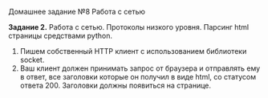 Домашнее задание №8 Работа с сетью

<b>Задание 2.</b> Работа с сетью. Протоколы низкого уровня. Парсинг html страницы средствами python.
1) Пишем собственный HTTP клиент с использованием библиотеки socket.
2) Ваш клиент должен принимать запрос от браузера и отправлять ему в ответ, все заголовки которые он получил в виде html, со статусом ответа 200. Заголовки должны появиться на странице.